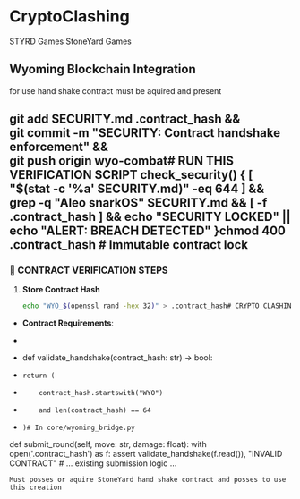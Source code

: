 # CryptoClashing
STYRD Games
StoneYard Games
## Wyoming Blockchain Integration  

for use hand shake contract must be aquired and present

git add SECURITY.md .contract_hash && \
git commit -m "SECURITY: Contract handshake enforcement" && \
git push origin wyo-combat# RUN THIS VERIFICATION SCRIPT
check_security() {
   [ "$(stat -c '%a' SECURITY.md)" -eq 644 ] &&
   grep -q "Aleo snarkOS" SECURITY.md &&
   [ -f .contract_hash ] &&
   echo "SECURITY LOCKED" || echo "ALERT: BREACH DETECTED"
}chmod 400 .contract_hash  # Immutable contract lock
---

### **🔐 CONTRACT VERIFICATION STEPS**  
1. **Store Contract Hash**  
   ```bash
   echo "WYO_$(openssl rand -hex 32)" > .contract_hash# CRYPTO CLASHING SECURITY PROTOCOLS  
+ **Contract Requirements**:
+ ```python
+ def validate_handshake(contract_hash: str) -> bool:
+     return (
+         contract_hash.startswith("WYO") 
+         and len(contract_hash) == 64
+     )# In core/wyoming_bridge.py
def submit_round(self, move: str, damage: float):
    with open('.contract_hash') as f:
        assert validate_handshake(f.read()), "INVALID CONTRACT"
    # ... existing submission logic ...

    Must posses or aquire StoneYard hand shake contract and posses to use this creation
